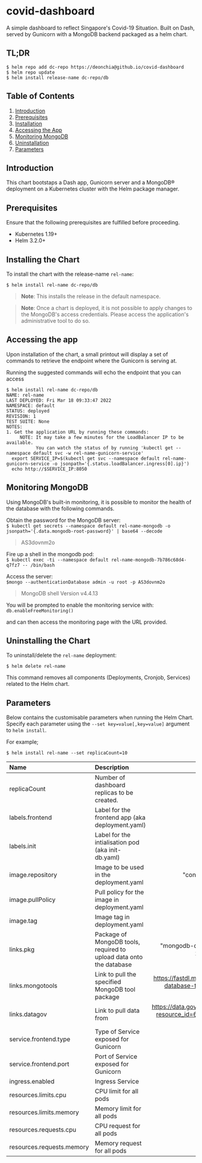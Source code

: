 # covid-dashboard
A simple dashboard to reflect Singapore's Covid-19 Situation. Built on Dash, served by Gunicorn with a MongoDB backend packaged as a helm chart.  

## TL;DR
```
$ helm repo add dc-repo https://deonchia@github.io/covid-dashboard
$ helm repo update
$ helm install release-name dc-repo/db
```  

## Table of Contents
1. [Introduction](https://github.com/deonchia/covid-dashboard/blob/master/README.md#introduction)
2. [Prerequisites](https://github.com/deonchia/covid-dashboard/blob/master/README.md#prerequisites)
3. [Installation](https://github.com/deonchia/covid-dashboard/blob/master/README.md#installing-the-chart)
4. [Accessing the App](https://github.com/deonchia/covid-dashboard/blob/master/README.md#accessing-the-app)
5. [Monitoring MongoDB](https://github.com/deonchia/covid-dashboard/blob/master/README.md#monitoring-mongodb)
6. [Uninstallation](https://github.com/deonchia/covid-dashboard/blob/master/README.md#uninstalling-the-chart)
7. [Parameters](https://github.com/deonchia/covid-dashboard/blob/master/README.md#parameters)
  

## Introduction
This chart bootstaps a Dash app, Gunicorn server and a MongoDB&reg; deployment on a Kubernetes cluster with the Helm package manager.  

## Prerequisites
Ensure that the following prerequisites are fulfilled before proceeding.
* Kubernetes 1.19+
* Helm 3.2.0+
  

## Installing the Chart
To install the chart with the release-name `rel-name`:
```
$ helm install rel-name dc-repo/db
```
> **Note**: This installs the release in the default namespace.  

> **Note**: Once a chart is deployed, it is not possible to apply changes to the MongoDB's access credentials. Please access the application's administrative tool to do so.  

## Accessing the app
Upon installation of the chart, a small printout will display a set of commands to retrieve the endpoint where the Gunicorn is serving at. 

Running the suggested commands will echo the endpoint that you can access 
```
$ helm install rel-name dc-repo/db
NAME: rel-name
LAST DEPLOYED: Fri Mar 18 09:33:47 2022
NAMESPACE: default
STATUS: deployed
REVISION: 1
TEST SUITE: None
NOTES:
1. Get the application URL by running these commands:
     NOTE: It may take a few minutes for the LoadBalancer IP to be available.
           You can watch the status of by running 'kubectl get --namespace default svc -w rel-name-gunicorn-service'
  export SERVICE_IP=$(kubectl get svc --namespace default rel-name-gunicorn-service -o jsonpath='{.status.loadBalancer.ingress[0].ip}')
  echo http://$SERVICE_IP:8050
```  

## Monitoring MongoDB
Using MongoDB's built-in monitoring, it is possible to monitor the health of the database with the following commands.  

Obtain the password for the MongoDB server:  
`$ kubectl get secrets --namespace default rel-name-mongodb -o jsonpath='{.data.mongodb-root-password}' | base64 --decode`
> AS3dovnm2o

Fire up a shell in the mongodb pod:  
`$ kubectl exec -ti --namespace default rel-name-mongodb-7b786c68d4-q7fz7 -- /bin/bash`

Access the server:  
`$mongo --authenticationDatabase admin -u root -p AS3dovnm2o`
> MongoDB shell Version v4.4.13

You will be prompted to enable the monitoring service with:   
`db.enableFreeMonitoring()`  

and can then access the monitoring page with the URL provided.  

## Uninstalling the Chart
To uninstall/delete the `rel-name` deployment:
```
$ helm delete rel-name
```
This command removes all components (Deployments, Cronjob, Services) related to the Helm chart.  

## Parameters

Below contains the customisable parameters when running the Helm Chart.  
Specify each parameter using the `--set key=value[,key=value]` argument to `helm install`.  

For example;
```
$ helm install rel-name --set replicaCount=10
```

| Name | Description | Value |
| :--- | :--- | :---: |
| replicaCount | Number of dashboard replicas to be created. | 1 |
| labels.frontend | Label for the frontend app (aka deployment.yaml) | "gunicorn" |
| labels.init | Label for the intialisation pod (aka init-db.yaml) | "init-db"
| image.repository | Image to be used in the deployment.yaml | "continuumio/miniconda3" |
| image.pullPolicy | Pull policy for the image in deployment.yaml | "IfNotPresent" |
| image.tag | Image tag in deployment.yaml | "latest" |
| links.pkg | Package of MongoDB tools, required to upload data onto the database | "mongodb-database-tools-ubuntu2004-x86_64-100.5.2" |
| links.mongotools | Link to pull the specified MongoDB tool package | https://fastdl.mongodb.org/tools/db/mongodb-database-tools-ubuntu2004-x86_64-100.5.2.tgz |
| links.datagov | Link to pull data from | https://data.gov.sg/api/action/datastore_search?resource_id=6c14814b-09b7-408e-80c4-db3d393c7c15 | 
| service.frontend.type | Type of Service exposed for Gunicorn | "LoadBalancer" |
| service.frontend.port | Port of Service exposed for Gunicorn | 8050 |
| ingress.enabled | Ingress Service | false |
| resources.limits.cpu | CPU limit for all pods | 2 |
|resources.limits.memory | Memory limit for all pods | 4G | 
| resources.requests.cpu | CPU request for all pods | 1 |
| resources.requests.memory | Memory request for all pods | 2G |  
